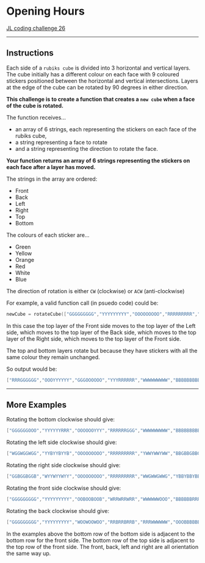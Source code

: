 Opening Hours
=============

[JL coding challenge 26](https://coding-challenges.jl-engineering.net/challenges/challenge-26/)

------

## Instructions

Each side of a `rubiks cube` is divided into 3 horizontal and vertical layers. 
The cube initially has a different colour on each face with 9 coloured stickers positioned between the horizontal and vertical intersections. 
Layers at the edge of the cube can be rotated by 90 degrees in either direction.

**This challenge is to create a function that creates a `new cube` when a face of the cube is rotated.**

The function receives...
- an array of 6 strings, each representing the stickers on each face of the rubiks cube, 
- a string representing a face to rotate 
- and a string representing the direction to rotate the face. 

**Your function returns an array of 6 strings representing the stickers on each face after a layer has moved.**


The strings in the array are ordered:
- Front
- Back
- Left
- Right
- Top
- Bottom

The colours of each sticker are...
- Green
- Yellow
- Orange
- Red
- White
- Blue

The direction of rotation is either `CW` (clockwise) or `ACW` (anti-clockwise)


For example, a valid function call (in psuedo code) could be:

```kotlin
newCube = rotateCube(["GGGGGGGGG","YYYYYYYYY","OOOOOOOOO","RRRRRRRRR","WWWWWWWWW","BBBBBBBBB"],"Top","CW")
```

In this case the top layer of the Front side moves to the top layer of the Left side, 
which moves to the top layer of the Back side, 
which moves to the top layer of the Right side, 
which moves to the top layer of the Front side.

The top and bottom layers rotate but because they have stickers with all the same colour they remain unchanged. 

So output would be:
```kotlin
["RRRGGGGGG","OOOYYYYYY","GGGOOOOOO","YYYRRRRRR","WWWWWWWWW","BBBBBBBBB"]
```

------

## More Examples

Rotating the bottom clockwise should give:
```kotlin
["GGGGGGOOO","YYYYYYRRR","OOOOOOYYY","RRRRRRGGG","WWWWWWWWW","BBBBBBBBB"]
```

Rotating the left side clockwise should give:
```kotlin
["WGGWGGWGG","YYBYYBYYB","OOOOOOOOO","RRRRRRRRR","YWWYWWYWW","BBGBBGBBG"]
```

Rotating the right side clockwise should give:
```kotlin
["GGBGGBGGB","WYYWYYWYY","OOOOOOOOO","RRRRRRRRR","WWGWWGWWG","YBBYBBYBB"]
```

Rotating the front side clockwise should give:
```kotlin
["GGGGGGGGG","YYYYYYYYY","OOBOOBOOB","WRRWRRWRR","WWWWWWOOO","BBBBBBRRR"]
```

Rotating the back clockwise should give:
```kotlin
["GGGGGGGGG","YYYYYYYYY","WOOWOOWOO","RRBRRBRRB","RRRWWWWWW","OOOBBBBBB"]
```

In the examples above the bottom row of the bottom side is adjacent to the bottom row for the front side. 
The bottom row of the top side is adjacent to the top row of the front side. 
The front, back, left and right are all orientation the same way up.